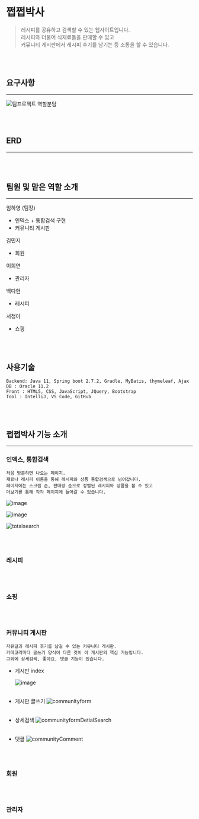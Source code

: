 # 쩝쩝박사

> 레시피를 공유하고 검색할 수 있는 웹사이트입니다. <br> 레시피와 더불어 식재료들을 판매할 수 있고 <br> 커뮤니티 게시판에서 레시피 후기를 남기는 등 소통을 할 수 있습니다.

<br>
<br>

## 요구사항

---

![팀프로젝트 역할분담](https://user-images.githubusercontent.com/96387509/187103328-3288ff52-5982-4b4a-8ca1-e06a535321c7.png)

<br>
<br>

## ERD

---

<br>
<br>

## 팀원 및 맡은 역할 소개

<hr>
임하영
(팀장)

- 인덱스 + 통합검색 구현
- 커뮤니티 게시판

김민지

- 회원

이희연

- 관리자

백다현

- 레시피

서정아

- 쇼핑

<br>
<br>

## 사용기술

```
Backend: Java 11, Spring boot 2.7.2, Gradle, MyBatis, thymeleaf, Ajax
DB : Oracle 11.2
Front : HTML5, CSS, JavaScript, JQuery, Bootstrap
Tool : IntelliJ, VS Code, GitHub
```

<br>
<br>

## 쩝쩝박사 기능 소개

---

### 인덱스, 통합검색

```
처음 방문하면 나오는 페이지.
재료나 레시피 이름을 통해 레시피와 상품 통합검색으로 넘어갑니다.
페이지에는 스크랩 순, 판매량 순으로 정렬된 레시피와 상품을 볼 수 있고
더보기를 통해 각각 페이지에 들어갈 수 있습니다.
```

![image](https://user-images.githubusercontent.com/96387509/187108033-b7a94b25-0476-4ac4-a145-4c8223e9fe3f.png)

![image](https://user-images.githubusercontent.com/96387509/187108076-ddc30e07-4470-4e8e-a42f-4f8b62f43a47.png)

![totalsearch](https://user-images.githubusercontent.com/96387509/187107594-cc21a5a4-f2d1-46e9-9ca4-774d64b6236a.gif)

<br>
<br>

### 레시피

<br>
<br>

### 쇼핑

<br>
<br>

### 커뮤니티 게시판

```
자유글과 레시피 후기를 남길 수 있는 커뮤니티 게시판.
카테고리마다 글쓰기 양식이 다른 것이 이 게시판의 핵심 기능입니다.
그외에 상세검색, 좋아요, 댓글 기능이 있습니다.
```

- 게시판 index

  ![image](https://user-images.githubusercontent.com/96387509/187107964-d46ef565-df77-4bd7-96a7-0cff70a388fb.png)
  <br>
  <br>

- 게시판 글쓰기
  ![communityform](https://user-images.githubusercontent.com/96387509/187107512-dddabc56-4b8b-49b9-afda-9154eae8e982.gif)
  <br>
  <br>
- 상세검색
  ![communityformDetialSearch](https://user-images.githubusercontent.com/96387509/187107660-24b067df-7ccf-4bdc-a585-a469e451e97e.gif)
  <br>
  <br>
- 댓글
  ![communityComment](https://user-images.githubusercontent.com/96387509/187107765-746cbcf5-39e5-4a91-b9e6-064e630ba517.gif)

<br>
<br>

### 회원

<br>
<br>

### 관리자
